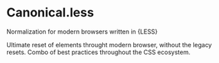 # Canonical.less
Normalization for modern browsers written in {LESS}

Ultimate reset of elements throught modern browser, without the legacy resets. Combo of best practices throughout the CSS ecosystem.
